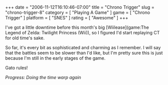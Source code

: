 +++
date = "2006-11-12T16:10:46-07:00"
title = "Chrono Trigger"
slug = "chrono-trigger-8"
category = [ "Playing A Game" ]
game = [ "Chrono Trigger" ]
platform = [ "SNES" ]
rating = [ "Awesome" ]
+++

I've got a little downtime before this month's big [Wiilease](game:The Legend of Zelda: Twilight Princess (Wii)), so I figured I'd start replaying CT for old time's sake.

So far, it's every bit as sophisticated and charming as I remember.  I will say that the battles seem to be slower than I'd like, but I'm pretty sure this is just because I'm still in the early stages of the game.

Gato rules!

<i>Progress: Doing the time warp again</i>